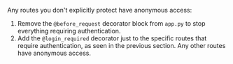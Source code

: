 Any routes you don't explicitly protect have anonymous access:

1. Remove the `@before_request` decorator block from `app.py` to stop everything requiring authentication.
2. Add the `@login_required` decorator just to the specific routes that require authentication, as seen in the previous section. Any other routes have anonymous access.
